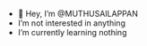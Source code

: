 - 👋 Hey, I’m @MUTHUSAILAPPAN
-  I’m not interested in anything
-  I’m currently learning nothing


<!---
MUTHUSAILAPPAN/MUTHUSAILAPPAN is a ✨ special ✨ repository because its `README.md` (this file) appears on your GitHub profile.
You can click the Preview link to take a look at your changes.
--->
